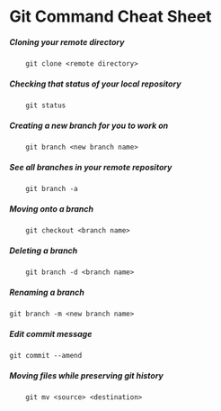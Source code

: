 # Git Command Cheat Sheet

##### Cloning your remote directory
		git clone <remote directory>

##### Checking that status of your local repository
		git status

##### Creating a new branch for you to work on
		git branch <new branch name>

##### See all branches in your remote repository
		git branch -a

##### Moving onto a branch
		git checkout <branch name>

##### Deleting a branch
		git branch -d <branch name>

##### Renaming a branch
  	git branch -m <new branch name>

##### Edit commit message
  	git commit --amend

##### Moving files while preserving git history
		git mv <source> <destination>
